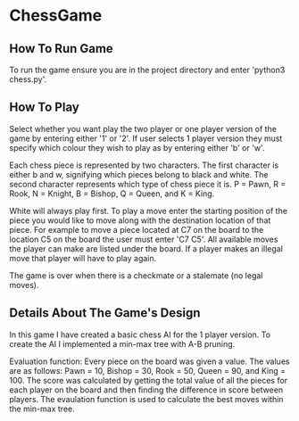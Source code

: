 # ChessGame

## How To Run Game
To run the game ensure you are in the project directory and enter 'python3 chess.py'.

## How To Play
Select whether you want play the two player or one player version of the game by entering either '1' or '2'.
If user selects 1 player version they must specify which colour they wish to play as by entering either
'b' or 'w'.

Each chess piece is represented by two characters. The first character is either b and w, signifying which 
pieces belong to black and white. The second character represents which type of chess piece it is. 
P = Pawn, R = Rook, N = Knight, B = Bishop, Q = Queen, and K = King.

White will always play first. To play a move enter the starting position of the piece you would like to 
move along with the destination location of that piece. For example to move a piece located at C7 on
the board to the location C5 on the board the user must enter 'C7 C5'. All available moves the player can make 
are listed under the board. If a player makes an illegal move that player will have to play again.

The game is over when there is a checkmate or a stalemate (no legal moves).

## Details About The Game's Design
In this game I have created a basic chess AI for the 1 player version. To create the AI I implemented 
a min-max tree with A-B pruning.

Evaluation function:
Every piece on the board was given a value. The values are as follows: Pawn = 10, Bishop = 30,
Rook = 50, Queen = 90, and King = 100. The score was calculated by getting the total value of 
all the pieces for each player on the board and then finding the difference in score between players.
The evaulation function is used to calculate the best moves within the min-max tree.
